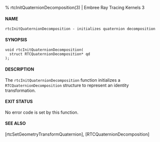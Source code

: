 % rtcInitQuaternionDecomposition(3) | Embree Ray Tracing Kernels 3

#### NAME

    rtcInitQuaternionDecomposition - initializes quaternion decomposition

#### SYNOPSIS

    void rtcInitQuaternionDecomposition(
      struct RTCQuaternionDecomposition* qd
    );

#### DESCRIPTION

The `rtcInitQuaternionDecomposition` function initializes a
`RTCQuaternionDecomposition` structure to represent an identity
transformation.

#### EXIT STATUS

No error code is set by this function.

#### SEE ALSO

[rtcSetGeometryTransformQuaternion], [RTCQuaternionDecomposition]
